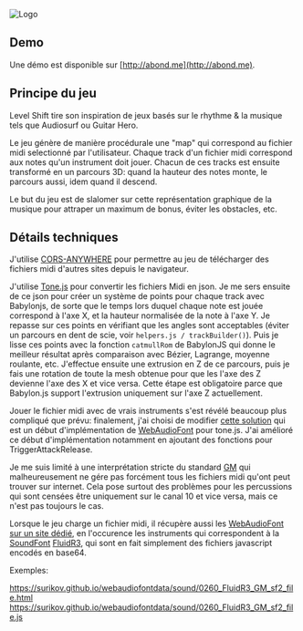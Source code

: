 ![Logo](http://abond.me/levelshiftlogo.gif)

## Demo
Une démo est disponible sur [http://abond.me](http://abond.me).

## Principe du jeu

Level Shift tire son inspiration de jeux basés sur le rhythme & la musique tels que Audiosurf ou Guitar Hero.

Le jeu génère de manière procédurale une "map" qui correspond au fichier midi selectionné par l'utilisateur. 
Chaque track d'un fichier midi correspond aux notes qu'un instrument doit jouer. Chacun de ces tracks est ensuite transformé en un parcours 3D: quand la hauteur des notes monte, le parcours aussi, idem quand il descend.

Le but du jeu est de slalomer sur cette représentation graphique de la musique pour attraper un maximum de bonus, éviter les obstacles, etc.

## Détails techniques

J'utilise [CORS-ANYWHERE](https://cors-anywhere.herokuapp.com/) pour permettre au jeu de télécharger des fichiers midi d'autres sites depuis le navigateur.

J'utilise [Tone.js](https://tonejs.github.io/)  pour convertir les fichiers Midi en json. Je me sers ensuite de ce json pour créer un système de points pour chaque track avec Babylonjs, de sorte que le temps lors duquel chaque note est jouée correspond à l'axe X, et la hauteur normalisée de la note à l'axe Y. Je repasse sur ces points en vérifiant que les angles sont acceptables (éviter un parcours en dent de scie, voir `helpers.js / trackBuilder()`). Puis je lisse ces points avec la fonction `catmullRom` de BabylonJS qui donne le meilleur résultat après comparaison avec Bézier, Lagrange, moyenne roulante, etc. J'effectue ensuite une extrusion en Z de ce parcours, puis je fais une rotation de toute la mesh obtenue pour que les l'axe des Z devienne l'axe des X et vice versa. Cette étape est obligatoire parce que Babylon.js support l'extrusion uniquement sur l'axe Z actuellement.

Jouer le fichier midi avec de vrais instruments s'est révélé beaucoup plus compliqué que prévu: finalement, j'ai choisi de modifier [cette solution](https://github.com/Tonejs/Tone.js/issues/290) qui est un début d'implémentation de [WebAudioFont](https://surikov.github.io/webaudiofont/) pour tone.js. J'ai amélioré ce début d'implémentation notamment en ajoutant des fonctions pour TriggerAttackRelease.

Je me suis limité à une interprétation stricte du standard [GM](https://en.wikipedia.org/wiki/General_MIDI) qui malheureusement ne gére pas forcément tous les fichiers midi qu'ont peut trouver sur internet. Cela pose surtout des problèmes pour les percussions qui sont censées être uniquement sur le canal 10 et vice versa, mais ce n'est pas toujours le cas.

Lorsque le jeu charge un fichier midi, il récupère aussi les [WebAudioFont sur un site dédié](https://surikov.github.io/webaudiofontdata/sound/), en l'occurence les instruments qui correspondent à la [SoundFont](https://en.wikipedia.org/wiki/SoundFont) [FluidR3](http://www.emu-france.com/emulateurs/311-musiques-et-sons/313-musiques-et-sons-section-midi/4230-soundfont-fluidr3-gm/), qui sont en fait simplement des fichiers javascript encodés en base64.

Exemples:

https://surikov.github.io/webaudiofontdata/sound/0260_FluidR3_GM_sf2_file.html
https://surikov.github.io/webaudiofontdata/sound/0260_FluidR3_GM_sf2_file.js





